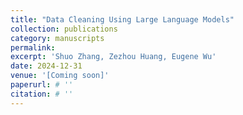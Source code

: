 ```yaml
---
title: "Data Cleaning Using Large Language Models"
collection: publications
category: manuscripts
permalink: 
excerpt: 'Shuo Zhang, Zezhou Huang, Eugene Wu'
date: 2024-12-31
venue: '[Coming soon]'
paperurl: # ''
citation: # ''
---
```

